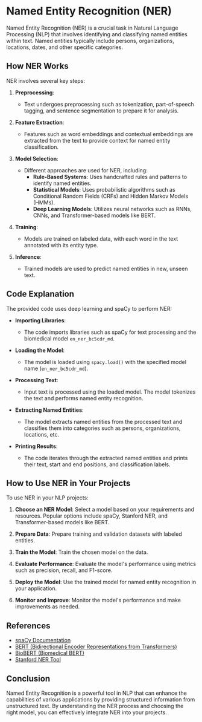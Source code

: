 # Named Entity Recognition (NER)

Named Entity Recognition (NER) is a crucial task in Natural Language Processing (NLP) that involves identifying and classifying named entities within text. Named entities typically include persons, organizations, locations, dates, and other specific categories.

## How NER Works

NER involves several key steps:

1. **Preprocessing**: 
    - Text undergoes preprocessing such as tokenization, part-of-speech tagging, and sentence segmentation to prepare it for analysis.

2. **Feature Extraction**:
    - Features such as word embeddings and contextual embeddings are extracted from the text to provide context for named entity classification.

3. **Model Selection**:
    - Different approaches are used for NER, including:
        - **Rule-Based Systems**: Uses handcrafted rules and patterns to identify named entities.
        - **Statistical Models**: Uses probabilistic algorithms such as Conditional Random Fields (CRFs) and Hidden Markov Models (HMMs).
        - **Deep Learning Models**: Utilizes neural networks such as RNNs, CNNs, and Transformer-based models like BERT.

4. **Training**:
    - Models are trained on labeled data, with each word in the text annotated with its entity type.

5. **Inference**:
    - Trained models are used to predict named entities in new, unseen text.

## Code Explanation

The provided code uses deep learning and spaCy to perform NER:

- **Importing Libraries**:
    - The code imports libraries such as spaCy for text processing and the biomedical model `en_ner_bc5cdr_md`.
    
- **Loading the Model**:
    - The model is loaded using `spacy.load()` with the specified model name (`en_ner_bc5cdr_md`).

- **Processing Text**:
    - Input text is processed using the loaded model. The model tokenizes the text and performs named entity recognition.
    
- **Extracting Named Entities**:
    - The model extracts named entities from the processed text and classifies them into categories such as persons, organizations, locations, etc.
    
- **Printing Results**:
    - The code iterates through the extracted named entities and prints their text, start and end positions, and classification labels.

## How to Use NER in Your Projects

To use NER in your NLP projects:

1. **Choose an NER Model**: Select a model based on your requirements and resources. Popular options include spaCy, Stanford NER, and Transformer-based models like BERT.

2. **Prepare Data**: Prepare training and validation datasets with labeled entities.

3. **Train the Model**: Train the chosen model on the data.

4. **Evaluate Performance**: Evaluate the model's performance using metrics such as precision, recall, and F1-score.

5. **Deploy the Model**: Use the trained model for named entity recognition in your application.

6. **Monitor and Improve**: Monitor the model's performance and make improvements as needed.

## References

- [spaCy Documentation](https://spacy.io/usage)
- [BERT (Bidirectional Encoder Representations from Transformers)](https://github.com/google-research/bert)
- [BioBERT (Biomedical BERT)](https://github.com/dmis-lab/biobert)
- [Stanford NER Tool](https://nlp.stanford.edu/software/CRF-NER.shtml)

## Conclusion

Named Entity Recognition is a powerful tool in NLP that can enhance the capabilities of various applications by providing structured information from unstructured text. By understanding the NER process and choosing the right model, you can effectively integrate NER into your projects.
